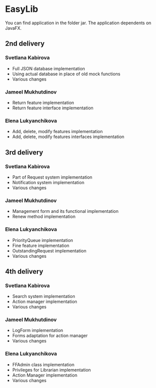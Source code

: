 # EasyLib

You can find application in the folder jar.
The application dependents on JavaFX.

## 2nd delivery

### Svetlana Kabirova
* Full JSON database implementation
* Using actual database
in place of old mock functions
* Various changes

### Jameel Mukhutdinov
* Return feature implementation
* Return feature interface implementation

### Elena Lukyanchikova
* Add, delete, modify features implementation
* Add, delete, modify features interfaces implementation


## 3rd delivery

### Svetlana Kabirova
* Part of Request system implementation
* Notification system implementation
* Various changes
### Jameel Mukhutdinov
* Management form and its functional implementation
* Renew method implementation
### Elena Lukyanchikova
* PriorityQueue implementation
* Fine feature implementation
* OutstandingRequest implementation
* Various changes

## 4th delivery

### Svetlana Kabirova
* Search system implementation
* Action manager implementation
* Various changes

### Jameel Mukhutdinov
* LogForm implementation
* Forms adaptation for action manager
* Various changes

### Elena Lukyanchikova
* FFAdmin class implementation
* Privileges for Librarian implementation
* Action Manager implementation
* Various changes
